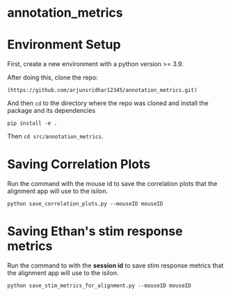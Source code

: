 # annotation_metrics
# Environment Setup
First, create a new environment with a python version >= 3.9.

After doing this, clone the repo:

```
(https://github.com/arjunsridhar12345/annotation_metrics.git)
```

And then `cd` to the directory where the repo was cloned and install the package and its dependencies

```
pip install -e .
```
Then `cd src/annotation_metrics`.

# Saving Correlation Plots
Run the command with the mouse id to save the correlation plots that the alignment app will use to the isilon.

```
python save_correlation_plots.py --mouseID mouseID
```

# Saving Ethan's stim response metrics
Run the command to with the <strong>session id</strong> to save stim response metrics that the alignment app will use to the isilon.

```
python save_stim_metrics_for_alignment.py --mouseID mouseID
```
